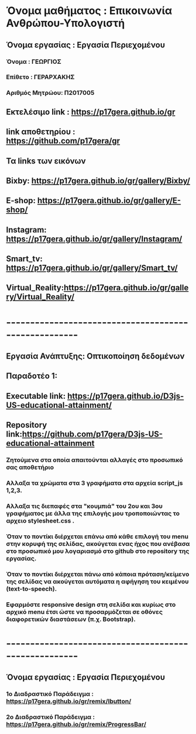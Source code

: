 # Όνομα μαθήματος : Επικοινωνία Ανθρώπου-Υπολογιστή
## Όνομα εργασίας : Εργασία Περιεχομένου
### Όνομα : ΓΕΩΡΓΙΟΣ
### Επίθετο : ΓΕΡΑΡΧΑΚΗΣ
### Αριθμός Μητρώου: Π2017005
 ## Eκτελέσιμο link : https://p17gera.github.io/gr
 ## link αποθετηρίου : https://github.com/p17gera/gr
 ## Τα links των εικόνων
 ## Bixby: https://p17gera.github.io/gr/gallery/Bixby/
 ## E-shop: https://p17gera.github.io/gr/gallery/E-shop/
 ## Instagram: https://p17gera.github.io/gr/gallery/Instagram/
 ## Smart_tv: https://p17gera.github.io/gr/gallery/Smart_tv/
 ## Virtual_Reality:https://p17gera.github.io/gr/gallery/Virtual_Reality/
 
 # -----------------------------------------------------
## Εργασία Ανάπτυξης: Οπτικοποίηση δεδομένων
 ## Παραδοτέο 1:
 ## Executable link: https://p17gera.github.io/D3js-US-educational-attainment/

## Repository link:https://github.com/p17gera/D3js-US-educational-attainment

### Ζητούμενα στα οποία απαιτούνται αλλαγές στο προσωπικό σας αποθετήριο
### Αλλαξα τα χρώματα στα 3 γραφήματα στα αρχεία script_js 1,2,3.

### Aλλαξα τις διεπαφές στα "κουμπιά" του 2ου και 3ου γραφήματος με άλλα της επιλογής μου τροποποιώντας το αρχειο stylesheet.css .

### Όταν το ποντίκι διέρχεται επάνω από κάθε επιλογή του menu στην κορυφή της σελίδας, ακούγεται ενας ήχος που ανέβασα στο προσωπικό μου λογαριασμό στο github στο repository της εργασίας.

### Όταν το ποντίκι διέρχεται πάνω από κάποια πρόταση/κείμενο της σελίδας να ακούγεται αυτόματα η αφήγηση του κειμένου (text-to-speech). 

### Εφαρμόστε responsive design στη σελίδα και κυρίως στο αρχικό menu έτσι ώστε να προσαρμόζεται σε οθόνες διαφορετικών διαστάσεων (π.χ. Bootstrap).


 # -----------------------------------------------------
## Όνομα εργασίας : Εργασία Περιεχομένου
### 1ο Διαδραστικό Παράδειγμα : https://p17gera.github.io/gr/remix/Ibutton/
### 2ο Διαδραστικό Παράδειγμα : https://p17gera.github.io/gr/remix/ProgressBar/



















